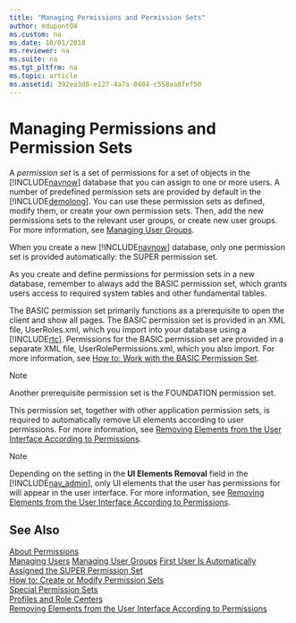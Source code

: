 ```yaml
---
title: "Managing Permissions and Permission Sets"
author: edupont04
ms.custom: na
ms.date: 10/01/2018
ms.reviewer: na
ms.suite: na
ms.tgt_pltfrm: na
ms.topic: article
ms.assetid: 392ea3d8-e127-4a7a-8404-c558aa8fef50
---
```

# Managing Permissions and Permission Sets
A *permission set* is a set of permissions for a set of objects in the [!INCLUDE[navnow](includes/navnow_md.md)] database that you can assign to one or more users. A number of predefined permission sets are provided by default in the [!INCLUDE[demolong](includes/demolong_md.md)]. You can use these permission sets as defined, modify them, or create your own permission sets. Then, add the new permissions sets to the relevant user groups, or create new user groups. For more information, see [Managing  User Groups](managing-user-groups.md).  

When you create a new [!INCLUDE[navnow](includes/navnow_md.md)] database, only one permission set is provided automatically: the SUPER permission set.  

As you create and define permissions for permission sets in a new database, remember to always add the BASIC permission set, which grants users access to required system tables and other fundamental tables.  

The BASIC permission set primarily functions as a prerequisite to open the client and show all pages. The BASIC permission set is provided in an XML file, UserRoles.xml, which you import into your database using a [!INCLUDE[rtc](includes/rtc_md.md)]. Permissions for the BASIC permission set are provided in a separate XML file, UserRolePermissions.xml, which you also import. For more information, see [How to: Work with the BASIC Permission Set](how-to-work-with-the-basic-permission-set.md).  

> [!NOTE]  
>  Another prerequisite permission set is the FOUNDATION permission set.  
>   
>  This permission set, together with other application permission sets, is required to automatically remove UI elements according to user permissions. For more information, see [Removing Elements from the User Interface According to Permissions](Removing-Elements-from-the-User-Interface-According-to-Permissions.md).  

> [!NOTE]  
>  Depending on the setting in the **UI Elements Removal** field in the [!INCLUDE[nav_admin](includes/nav_admin_md.md)], only UI elements that the user has permissions for will appear in the user interface. For more information, see [Removing Elements from the User Interface According to Permissions](Removing-Elements-from-the-User-Interface-According-to-Permissions.md).  

## See Also  
[About Permissions](About-Permissions.md)   
[Managing Users](Managing-Users.md)
[Managing  User Groups](managing-user-groups.md)
[First User Is Automatically Assigned the SUPER Permission Set](First-User-Is-Automatically-Assigned-the-SUPER-Permission-Set.md)  
[How to: Create or Modify Permission Sets](How-to--Create-or-Modify-Permission-Sets.md)  
[Special Permission Sets](Special-Permission-Sets.md)  
[Profiles and Role Centers](Profiles-and-Role-Centers.md)   
[Removing Elements from the User Interface According to Permissions](Removing-Elements-from-the-User-Interface-According-to-Permissions.md)
